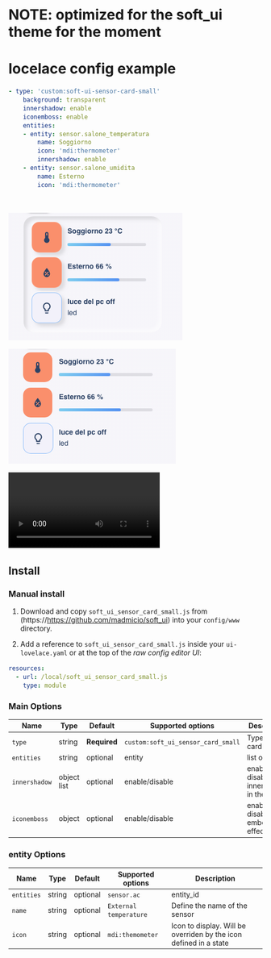 # NOTE: optimized for the soft_ui theme for the moment

# locelace config example

```yaml
- type: 'custom:soft-ui-sensor-card-small'
    background: transparent
    innershadow: enable
    iconemboss: enable
    entities:
    - entity: sensor.salone_temperatura
        name: Soggiorno
        icon: 'mdi:thermometer'
        innershadow: enable
    - entity: sensor.salone_umidita
        name: Esterno
        icon: 'mdi:thermometer'
        
        
```
![all](examples/soft_ui_style.png)

![all](examples/flat_style.png)

![all](examples/new_card.mov)


## Install

### Manual install

1. Download and copy `soft_ui_sensor_card_small.js` from (https://https://github.com/madmicio/soft_ui) into your `config/www` directory.

2. Add a reference to `soft_ui_sensor_card_small.js` inside your `ui-lovelace.yaml` or at the top of the *raw config editor UI*:

  ```yaml
  resources:
    - url: /local/soft_ui_sensor_card_small.js
      type: module
  ```

### Main Options
| Name | Type | Default | Supported options | Description |
| -------------- | ----------- | ------------ | ------------------------------------------------ | --------------------------------------------------------------------------------------------------------------------------------------------------------------------------------------------------------------------------------------------------------------------------------------------------------------------------------------------- |
| `type` | string | **Required** | `custom:soft_ui_sensor_card_small` | Type of the card |
| `entities` | string | optional | entity | list of entitity |
| `innershadow` | object list | optional | enable/disable | enable - disable innershadow in the card |
| `iconemboss` | object | optional | enable/disable | enable - disable icon emboss effect |

### entity Options
| Name | Type | Default | Supported options | Description |
| -------------- | ----------- | ------------ | ------------------------------------------------ | --------------------------------------------------------------------------------------------------------------------------------------------------------------------------------------------------------------------------------------------------------------------------------------------------------------------------------------------- |
| `entities` | string | optional | `sensor.ac` | entity_id |
| `name` | string | optional | `External temperature` | Define the name of the sensor |
| `icon` | string | optional | `mdi:themometer` | Icon to display. Will be overriden by the icon defined in a state |
